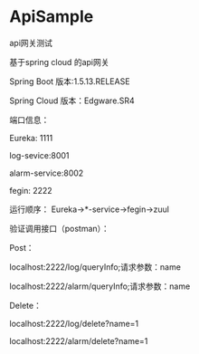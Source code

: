 # ApiSample
api网关测试

基于spring cloud 的api网关

Spring Boot 版本:1.5.13.RELEASE

Spring Cloud 版本：Edgware.SR4

端口信息：

Eureka: 1111

log-sevice:8001

alarm-service:8002

fegin: 2222


运行顺序：
Eureka->*-service->fegin->zuul

验证调用接口（postman）：

Post：

localhost:2222/log/queryInfo;请求参数：name 

localhost:2222/alarm/queryInfo;请求参数：name 

Delete：

localhost:2222/log/delete?name=1

localhost:2222/alarm/delete?name=1
